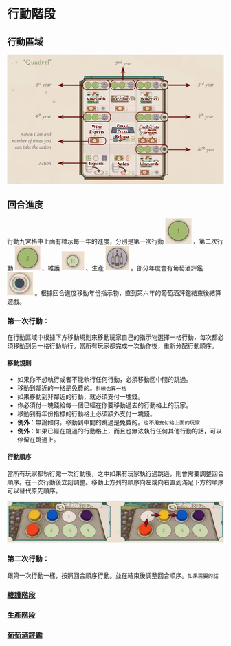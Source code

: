 # 行動階段

## 行動區域

![2016 年版本少了銀行的行動，多了一個重複的葡萄園行動格取代。](<../../.gitbook/assets/image (3).png>)

## 回合進度

&#x20;行動九宮格中上面有標示每一年的進度，分別是第一次行動 ![](<../../.gitbook/assets/image (4).png>) 、第二次行動 ![](<../../.gitbook/assets/image (5).png>) 、維護 ![](<../../.gitbook/assets/image (6).png>) 、生產 ![](<../../.gitbook/assets/image (7).png>) 。部分年度會有葡萄酒評鑑 ![](<../../.gitbook/assets/image (8).png>) 。根據回合進度移動年份指示物，直到第六年的葡萄酒評鑑結束後結算遊戲。

### 第一次行動：

在行動區域中根據下方移動規則來移動玩家自己的指示物選擇一格行動，每次都必須移動到另一格行動執行。當所有玩家都完成一次動作後，重新分配行動順序。

#### 移動規則

* 如果你不想執行或者不能執行任何行動，必須移動回中間的跳過。
* 移動到鄰近的一格是免費的。`斜線也算一格`
* 如果移動到非鄰近的行動，就必須支付一塊錢。
* 你必須付一塊錢給每一個已經在你要移動過去的行動格上的玩家。
* 移動到有年份指標的行動格上必須額外支付一塊錢。
* **例外**：無論如何，移動到中間的跳過是免費的。`也不用支付給上面的玩家`
* **例外**：如果已經在跳過的行動格上，而且也無法執行任何其他行動的話，可以停留在跳過上。

#### 行動順序

當所有玩家都執行完一次行動後，之中如果有玩家執行過跳過，則會需要調整回合順序。在一次行動後立刻調整。移動上方列的順序向左或向右直到滿足下方的順序可以替代原先順序。

![](<../../.gitbook/assets/image (9).png>)

### 第二次行動：

跟第一次行動一樣，按照回合順序行動。並在結束後調整回合順序。`如果需要的話`

### [維護階段](../maintenance.md)

### [生產階段](../production.md)

### [葡萄酒評鑑](../wine-tasting-fair.md)

